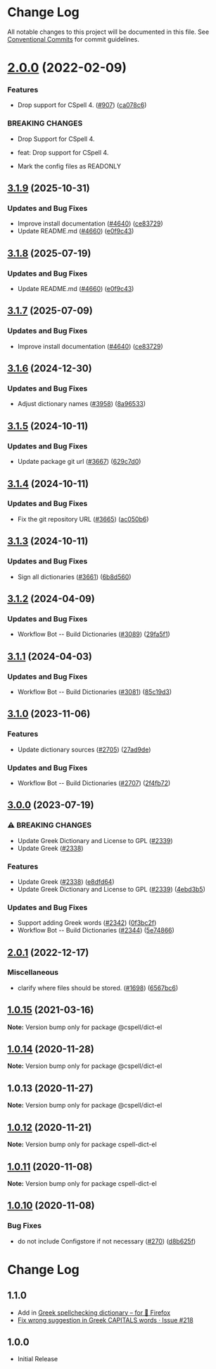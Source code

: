 # Change Log

All notable changes to this project will be documented in this file.
See [Conventional Commits](https://conventionalcommits.org) for commit guidelines.

# [2.0.0](https://github.com/streetsidesoftware/cspell-dicts/compare/@cspell/dict-el@1.0.15...@cspell/dict-el@2.0.0) (2022-02-09)


### Features

* Drop support for CSpell 4. ([#907](https://github.com/streetsidesoftware/cspell-dicts/issues/907)) ([ca078c6](https://github.com/streetsidesoftware/cspell-dicts/commit/ca078c6a2e188cc3cf6276db1ba7e007f0f06f27))


### BREAKING CHANGES

* Drop Support for CSpell 4.

* feat: Drop support for CSpell 4.
* Mark the config files as READONLY





## [3.1.9](https://github.com/LadyK-21/cspell-dicts/compare/@cspell/dict-el@3.1.8...@cspell/dict-el@3.1.9) (2025-10-31)


### Updates and Bug Fixes

* Improve install documentation ([#4640](https://github.com/LadyK-21/cspell-dicts/issues/4640)) ([ce83729](https://github.com/LadyK-21/cspell-dicts/commit/ce837295163125b6ff57494d9de1609edc6204e6))
* Update README.md ([#4660](https://github.com/LadyK-21/cspell-dicts/issues/4660)) ([e0f9c43](https://github.com/LadyK-21/cspell-dicts/commit/e0f9c43f2dc0170a118dfe3a5008d3cf017e36ce))

## [3.1.8](https://github.com/streetsidesoftware/cspell-dicts/compare/@cspell/dict-el@3.1.7...@cspell/dict-el@3.1.8) (2025-07-19)


### Updates and Bug Fixes

* Update README.md ([#4660](https://github.com/streetsidesoftware/cspell-dicts/issues/4660)) ([e0f9c43](https://github.com/streetsidesoftware/cspell-dicts/commit/e0f9c43f2dc0170a118dfe3a5008d3cf017e36ce))

## [3.1.7](https://github.com/streetsidesoftware/cspell-dicts/compare/@cspell/dict-el@3.1.6...@cspell/dict-el@3.1.7) (2025-07-09)


### Updates and Bug Fixes

* Improve install documentation ([#4640](https://github.com/streetsidesoftware/cspell-dicts/issues/4640)) ([ce83729](https://github.com/streetsidesoftware/cspell-dicts/commit/ce837295163125b6ff57494d9de1609edc6204e6))

## [3.1.6](https://github.com/streetsidesoftware/cspell-dicts/compare/@cspell/dict-el@3.1.5...@cspell/dict-el@3.1.6) (2024-12-30)


### Updates and Bug Fixes

* Adjust dictionary names ([#3958](https://github.com/streetsidesoftware/cspell-dicts/issues/3958)) ([8a96533](https://github.com/streetsidesoftware/cspell-dicts/commit/8a96533bec21280103740868b81559437c413501))

## [3.1.5](https://github.com/streetsidesoftware/cspell-dicts/compare/@cspell/dict-el@3.1.4...@cspell/dict-el@3.1.5) (2024-10-11)


### Updates and Bug Fixes

* Update package git url ([#3667](https://github.com/streetsidesoftware/cspell-dicts/issues/3667)) ([629c7d0](https://github.com/streetsidesoftware/cspell-dicts/commit/629c7d0a5e1bacad1d3874b1f8372edc3494ef97))

## [3.1.4](https://github.com/streetsidesoftware/cspell-dicts/compare/@cspell/dict-el@3.1.3...@cspell/dict-el@3.1.4) (2024-10-11)


### Updates and Bug Fixes

* Fix the git repository URL ([#3665](https://github.com/streetsidesoftware/cspell-dicts/issues/3665)) ([ac050b6](https://github.com/streetsidesoftware/cspell-dicts/commit/ac050b697d57820109995e92fac5ccc32ced1723))

## [3.1.3](https://github.com/streetsidesoftware/cspell-dicts/compare/@cspell/dict-el@3.1.2...@cspell/dict-el@3.1.3) (2024-10-11)


### Updates and Bug Fixes

* Sign all dictionaries ([#3661](https://github.com/streetsidesoftware/cspell-dicts/issues/3661)) ([6b8d560](https://github.com/streetsidesoftware/cspell-dicts/commit/6b8d560cf51a593458ce42bca415859f872cfc97))

## [3.1.2](https://github.com/streetsidesoftware/cspell-dicts/compare/@cspell/dict-el@3.1.1...@cspell/dict-el@3.1.2) (2024-04-09)


### Updates and Bug Fixes

* Workflow Bot -- Build Dictionaries ([#3089](https://github.com/streetsidesoftware/cspell-dicts/issues/3089)) ([29fa5f1](https://github.com/streetsidesoftware/cspell-dicts/commit/29fa5f1055e50e75911e5915ad188db1aca28559))

## [3.1.1](https://github.com/streetsidesoftware/cspell-dicts/compare/@cspell/dict-el@3.1.0...@cspell/dict-el@3.1.1) (2024-04-03)


### Updates and Bug Fixes

* Workflow Bot -- Build Dictionaries ([#3081](https://github.com/streetsidesoftware/cspell-dicts/issues/3081)) ([85c19d3](https://github.com/streetsidesoftware/cspell-dicts/commit/85c19d31d453be427a465d49d5cb6abdd7d818f0))

## [3.1.0](https://github.com/streetsidesoftware/cspell-dicts/compare/@cspell/dict-el@3.0.0...@cspell/dict-el@3.1.0) (2023-11-06)


### Features

* Update dictionary sources ([#2705](https://github.com/streetsidesoftware/cspell-dicts/issues/2705)) ([27ad9de](https://github.com/streetsidesoftware/cspell-dicts/commit/27ad9de120fc71bc1b9a2aacc4407c423aeee2fd))


### Updates and Bug Fixes

* Workflow Bot -- Build Dictionaries ([#2707](https://github.com/streetsidesoftware/cspell-dicts/issues/2707)) ([2f4fb72](https://github.com/streetsidesoftware/cspell-dicts/commit/2f4fb72ad0b370c78bdbc19f38ee6a452e767010))

## [3.0.0](https://github.com/streetsidesoftware/cspell-dicts/compare/@cspell/dict-el@2.0.1...@cspell/dict-el@3.0.0) (2023-07-19)


### ⚠ BREAKING CHANGES

* Update Greek Dictionary and License to GPL ([#2339](https://github.com/streetsidesoftware/cspell-dicts/issues/2339))
* Update Greek ([#2338](https://github.com/streetsidesoftware/cspell-dicts/issues/2338))

### Features

* Update Greek ([#2338](https://github.com/streetsidesoftware/cspell-dicts/issues/2338)) ([e8dfd64](https://github.com/streetsidesoftware/cspell-dicts/commit/e8dfd644ffb49db8b8850ffdd8c3fa62c5a09ff2))
* Update Greek Dictionary and License to GPL ([#2339](https://github.com/streetsidesoftware/cspell-dicts/issues/2339)) ([4ebd3b5](https://github.com/streetsidesoftware/cspell-dicts/commit/4ebd3b5a7184768e51c32d9c697065e08b380c88))


### Updates and Bug Fixes

* Support adding Greek words ([#2342](https://github.com/streetsidesoftware/cspell-dicts/issues/2342)) ([0f3bc2f](https://github.com/streetsidesoftware/cspell-dicts/commit/0f3bc2fed89f6c9d5699613f0c66d72af17f9d7a))
* Workflow Bot -- Build Dictionaries ([#2344](https://github.com/streetsidesoftware/cspell-dicts/issues/2344)) ([5e74866](https://github.com/streetsidesoftware/cspell-dicts/commit/5e74866be0354bab2894d961ffffc61ac1b167f0))

## [2.0.1](https://github.com/streetsidesoftware/cspell-dicts/compare/@cspell/dict-el@2.0.0...@cspell/dict-el@2.0.1) (2022-12-17)


### Miscellaneous

* clarify where files should be stored. ([#1698](https://github.com/streetsidesoftware/cspell-dicts/issues/1698)) ([6567bc6](https://github.com/streetsidesoftware/cspell-dicts/commit/6567bc62130404cb32945bdcc3bf07316c839396))

## [1.0.15](https://github.com/streetsidesoftware/cspell-dicts/compare/@cspell/dict-el@1.0.14...@cspell/dict-el@1.0.15) (2021-03-16)

**Note:** Version bump only for package @cspell/dict-el





## [1.0.14](https://github.com/streetsidesoftware/cspell-dicts/compare/@cspell/dict-el@1.0.13...@cspell/dict-el@1.0.14) (2020-11-28)

**Note:** Version bump only for package @cspell/dict-el





## 1.0.13 (2020-11-27)

**Note:** Version bump only for package @cspell/dict-el





## [1.0.12](https://github.com/streetsidesoftware/cspell-dicts/compare/cspell-dict-el@1.0.11...cspell-dict-el@1.0.12) (2020-11-21)

**Note:** Version bump only for package cspell-dict-el

## [1.0.11](https://github.com/streetsidesoftware/cspell-dicts/compare/cspell-dict-el@1.0.10...cspell-dict-el@1.0.11) (2020-11-08)

**Note:** Version bump only for package cspell-dict-el

## [1.0.10](https://github.com/streetsidesoftware/cspell-dicts/compare/cspell-dict-el@1.0.9...cspell-dict-el@1.0.10) (2020-11-08)

### Bug Fixes

- do not include Configstore if not necessary ([#270](https://github.com/streetsidesoftware/cspell-dicts/issues/270)) ([d8b625f](https://github.com/streetsidesoftware/cspell-dicts/commit/d8b625f2f42d5cc6c4a9390216ac1e5037886e44))

# Change Log

## 1.1.0

- Add in [Greek spellchecking dictionary – for 🦊 Firefox](https://addons.mozilla.org/en-US/firefox/addon/greek-spellchecking-dictionary/)
- [Fix wrong suggestion in Greek CAPITALS words · Issue #218](https://github.com/streetsidesoftware/cspell-dicts/issues/218)

## 1.0.0

- Initial Release

